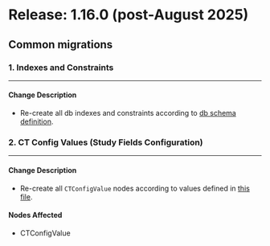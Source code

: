 # Release: 1.16.0 (post-August 2025)

## Common migrations

### 1. Indexes and Constraints
-------------------------------------
#### Change Description
- Re-create all db indexes and constraints according to [db schema definition](https://orgremoved.visualstudio.com/Clinical-MDR/_git/neo4j-mdr-db?path=/db_schema.py&version=GBmain&_a=contents).


### 2. CT Config Values (Study Fields Configuration)
-------------------------------------  
#### Change Description
- Re-create all `CTConfigValue` nodes according to values defined in [this file](https://orgremoved.visualstudio.com/Clinical-MDR/_git/studybuilder-import?path=/datafiles/configuration/study_fields_configuration.csv).

#### Nodes Affected
- CTConfigValue


